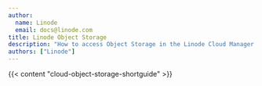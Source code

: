 ```yaml
---
author:
  name: Linode
  email: docs@linode.com
title: Linode Object Storage
description: "How to access Object Storage in the Linode Cloud Manager."
authors: ["Linode"]
---
```


{{< content "cloud-object-storage-shortguide" >}}
